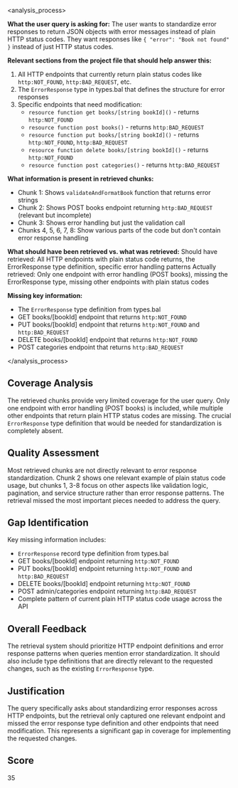 <analysis_process>

**What the user query is asking for:**
The user wants to standardize error responses to return JSON objects with error messages instead of plain HTTP status codes. They want responses like `{ "error": "Book not found" }` instead of just HTTP status codes.

**Relevant sections from the project file that should help answer this:**
1. All HTTP endpoints that currently return plain status codes like `http:NOT_FOUND`, `http:BAD_REQUEST`, etc.
2. The `ErrorResponse` type in types.bal that defines the structure for error responses
3. Specific endpoints that need modification:
   - `resource function get books/[string bookId]()` - returns `http:NOT_FOUND`
   - `resource function post books()` - returns `http:BAD_REQUEST`  
   - `resource function put books/[string bookId]()` - returns `http:NOT_FOUND`, `http:BAD_REQUEST`
   - `resource function delete books/[string bookId]()` - returns `http:NOT_FOUND`
   - `resource function post categories()` - returns `http:BAD_REQUEST`

**What information is present in retrieved chunks:**
- Chunk 1: Shows `validateAndFormatBook` function that returns error strings
- Chunk 2: Shows POST books endpoint returning `http:BAD_REQUEST` (relevant but incomplete)
- Chunk 3: Shows error handling but just the validation call
- Chunks 4, 5, 6, 7, 8: Show various parts of the code but don't contain error response handling

**What should have been retrieved vs. what was retrieved:**
Should have retrieved: All HTTP endpoints with plain status code returns, the ErrorResponse type definition, specific error handling patterns
Actually retrieved: Only one endpoint with error handling (POST books), missing the ErrorResponse type, missing other endpoints with plain status codes

**Missing key information:**
- The `ErrorResponse` type definition from types.bal
- GET books/[bookId] endpoint that returns `http:NOT_FOUND`
- PUT books/[bookId] endpoint that returns `http:NOT_FOUND` and `http:BAD_REQUEST`
- DELETE books/[bookId] endpoint that returns `http:NOT_FOUND`
- POST categories endpoint that returns `http:BAD_REQUEST`

</analysis_process>

## Coverage Analysis
The retrieved chunks provide very limited coverage for the user query. Only one endpoint with error handling (POST books) is included, while multiple other endpoints that return plain HTTP status codes are missing. The crucial `ErrorResponse` type definition that would be needed for standardization is completely absent.

## Quality Assessment
Most retrieved chunks are not directly relevant to error response standardization. Chunk 2 shows one relevant example of plain status code usage, but chunks 1, 3-8 focus on other aspects like validation logic, pagination, and service structure rather than error response patterns. The retrieval missed the most important pieces needed to address the query.

## Gap Identification
Key missing information includes:
- `ErrorResponse` record type definition from types.bal
- GET books/[bookId] endpoint returning `http:NOT_FOUND`
- PUT books/[bookId] endpoint returning `http:NOT_FOUND` and `http:BAD_REQUEST`  
- DELETE books/[bookId] endpoint returning `http:NOT_FOUND`
- POST admin/categories endpoint returning `http:BAD_REQUEST`
- Complete pattern of current plain HTTP status code usage across the API

## Overall Feedback
The retrieval system should prioritize HTTP endpoint definitions and error response patterns when queries mention error standardization. It should also include type definitions that are directly relevant to the requested changes, such as the existing `ErrorResponse` type.

## Justification
The query specifically asks about standardizing error responses across HTTP endpoints, but the retrieval only captured one relevant endpoint and missed the error response type definition and other endpoints that need modification. This represents a significant gap in coverage for implementing the requested changes.

## Score
35